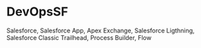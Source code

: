 # DevOpsSF
Salesforce, Salesforce App, Apex Exchange, Salesforce Ligthning, Salesforce Classic 
Trailhead, Process Builder, Flow
